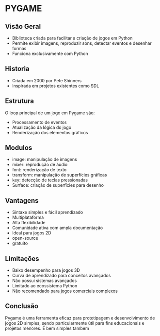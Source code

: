 # PYGAME

## Visão Geral

- Biblioteca criada para facilitar a criação de jogos em Python
- Permite exibir imagens, reproduzir sons, detectar eventos e desenhar formas
- Funciona exclusivamente com Python

## Historia

- Criada em 2000 por Pete Shinners
- Inspirada em projetos existentes como SDL

## Estrutura

O loop principal de um jogo em Pygame são:

- Processamento de eventos
- Atualização da lógica do jogo
- Renderização dos elementos gráficos

## Modulos

- image: manipulação de imagens
- mixer: reprodução de áudio
- font: renderização de texto
- transform: manipulação de superfícies gráficas
- key: detecção de teclas pressionadas
- Surface: criação de superfícies para desenho

## Vantagens

- Sintaxe simples e fácil aprendizado
- Multiplataforma
- Alta flexibilidade
- Comunidade ativa com ampla documentação
- Ideal para jogos 2D
- open-source
- gratuito

## Limitações

- Baixo desempenho para jogos 3D
- Curva de aprendizado para conceitos avançados
- Não possui sistemas avançados
- Limitado ao ecossistema Python
- Não recomendado para jogos comerciais complexos

## Conclusão

Pygame é uma ferramenta eficaz para prototipagem e desenvolvimento de jogos 2D simples, sendo particularmente útil para fins educacionais e projetos menores. É bem simples tambem